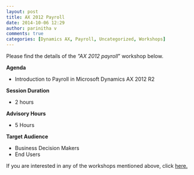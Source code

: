```yaml
---
layout: post
title: AX 2012 Payroll
date: 2014-10-06 12:29
author: parinitha v
comments: true
categories: [Dynamics AX, Payroll, Uncategorized, Workshops]
---
```

Please find the details of the <i>"AX 2012 payroll</i>&rdquo; workshop below.

<strong>Agenda</strong>

<ul>
<li>Introduction to Payroll in Microsoft Dynamics AX 2012 R2</li>
</ul>

<strong>Session Duration</strong>

<ul>
<li>2 hours</li>
</ul>

<strong>Advisory Hours</strong>

<ul>
<li>5 Hours</li>
</ul>

<strong>Target Audience</strong>

<ul>
<li>Business Decision Makers</li>
<li>End Users</li>
</ul>

If you are interested in any of the workshops mentioned above, click&nbsp;<a href="mailto:blog_ptsdynamics@microsoft.com?Subject=Dynamics%20AX%20Workshops%20-%20Registration&amp;Body=PLEASE%20FILL%20IN%20THE%20FOLLOWING%20DETAILS%0A%0AName%3A%0ACompany%20Name%3A%0APartner%20ID%3A%0AContact%20number%3A%0AEmail%20ID%3A%0AProducts%20interested%20in%3A%0ASessions%20interested%20in%3A">here.</a>
